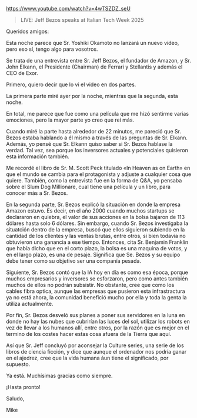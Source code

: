 https://www.youtube.com/watch?v=4wTSZDZ_seU

> LIVE: Jeff Bezos speaks at Italian Tech Week 2025 

Queridos amigos:

Esta noche parece que Sr. Yoshiki Okamoto no lanzará un nuevo vídeo, pero eso sí, tengo algo para vosotros.

Se trata de una entrevista entre Sr. Jeff Bezos, el fundador de Amazon, y Sr. John Elkann, el Presidente (Chairman) de Ferrari y Stellantis y además el CEO de Exor.

Primero, quiero decir que lo vi el video en dos partes. 

La primera parte miré ayer por la noche, mientras que la segunda, esta noche.

En total, me parece que fue como una película que me hizó sentirme varias emociones, pero la mayor parte yo creo que reí más.

Cuando miré la parte hasta alrededor de 22 minutos, me pareció que Sr. Bezos estaba hablando a él mismo a través de las preguntas de Sr. Elkann. Además, yo pensé que Sr. Elkann quiso saber si Sr. Bezos hablase la verdad. Tal vez, sea porque los inversores actuales y potenciales quisieron esta información también. 

Me recordé el libro de Sr. M. Scott Peck titulado «In Heaven as on Earth» en que el mundo se cambia para el protagonista y adjuste a cualquier cosa que quiere. También, como la entrevista fue en la forma de Q&A, yo pensaba sobre el Slum Dog Millionare, cual tiene una película y un libro, para conocer más a Sr. Bezos.

En la segunda parte, Sr. Bezos explicó la situación en donde la empresa Amazon estuvo. Es decir, en el año 2000 cuando muchos startups se declararon en quiebra, el valor de sus acciones en la bolsa bajaron de 113 dólares hasta solo 6 dólares. Sin embargo, cuando Sr. Bezos investigaba la situatción dentro de la empresa, buscó que ellos siguieron subiendo en la cantidad de los clientes y las ventas brutas, entre otros, si bien todavía no obtuvieron una ganancia a ese tiempo. Entonces, cita Sr. Benjamin Franklin que había dicho que en el corto plazo, la bolsa es una maquina de votos, y en el largo plazo, es una de pesaje. Significa que Se. Bezos y su equipo debe tener como su objetivo ser una companía pesada.

Siguiente, Sr. Bezos contó que la IA hoy en día es como esa época, porque muchos empresarios y inversores se esforzaron, pero como antes también muchos de ellos no podrán subsistir. No obstante, cree que como los cables fibra optica, aunque las empresas que pusieron esta infrastractura ya no está ahora, la comunidad benefició mucho por ella y toda la genta la utiliza actualmente.

Por fin, Sr. Bezos desveló sus planes a poner sus servidores en la luna en donde no hay las nubes que cubrirían las luces del sol, utilizar los robots en vez de llevar a los humanos allí, entre otros, por la razón que es mejor en el termino de los costes hacer estas cosa afuera de la Tierra que aquí.

Así que Sr. Jeff concluyó por aconsejar la Culture series, una serie de los libros de ciencia ficción, y dice que aunque el ordenador nos podría ganar en el ajedrez, cree que la vida humana áun tiene el significado, por supuesto.

Ya está. Muchísimas gracias como siempre.

¡Hasta pronto!

Saludo,

Mike
